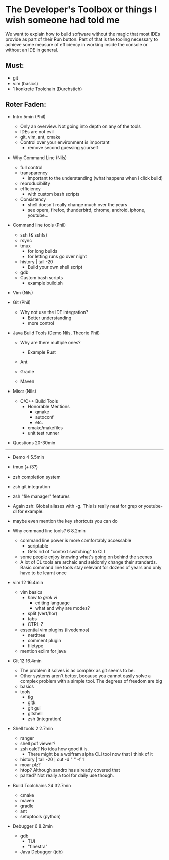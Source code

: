 # The Developer's Toolbox or things I wish someone had told me

We want to explain how to build software without the magic that most IDEs provide as part of their Run button.
Part of that is the tooling necessary to achieve some measure of efficiency in working inside the console or without an IDE in general.

## Must:

- git
- vim (basics)
- 1 konkrete Toolchain (Durchstich)


## Roter Faden:

- Intro 5min (Phil)
  - Only an overview. Not going into depth on any of the tools
  - IDEs are not evil
  - git, vim, ant, cmake
  - Control over your environment is important
    - remove second guessing yourself

- Why Command Line (Nils)
  - full control
  - transparency
    - important to the understanding (what happens when i click build)
  - reproducibility
  - efficiency
    - with custom bash scripts
  - Consistency
    - shell doesn't really change much over the years
    - see opera, firefox, thunderbird, chrome, android, iphone, youtube... 


- Command line tools (Phil)
  - ssh (& sshfs)
  - rsync
  - tmux
    - for long builds
    - for letting runs go over night
  - history | tail -20
    - Build your own shell script
  - gdb
  - Custom bash scripts
    - example build.sh

- Vim (Nils)

- Git (Phil)
  - Why not use the IDE integration?
    - Better understanding
    - more control

- Java Build Tools (Demo Nils, Theorie Phil)
  - Why are there multiple ones? 
    - Example Rust

  - Ant
  - Gradle
  - Maven


- Misc: (Nils)
  - C/C++ Build Tools
    - Honorable Mentions
      - qmake
      - autoconf
      - etc.
    - cmake/makefiles
    - unit test runner 

- Questions  20-30min

------------------------------------------------------------------------------------------------------------------

- Demo 4 5.5min
<!-- It might be worth it to talk about the power of command line generally, if people are still not convinced.
Not sure if people already realize that you can spend your whole everyday-live in the command line.
Personally, I only use something other than the command line for very specific tasks - i.e. browsing, telegram, android-studio and viewing pdfs, but I never leave the commandline for anything else. 
-Nils -->



 - tmux (+ i3?)
 - zsh completion system
 - zsh git integration
 - zsh "file manager" features
 - Again zsh: Global aliases with -g. This is really neat for grep or youtube-dl for example.
 - maybe even mention the key shortcuts you can do

- Why command line tools? 6 8.2min
  - command line power is more comfortably accessable
    - scriptable
    - Gets rid of "context switching" to CLI
  - some people enjoy knowing what's going on behind the scenes
  - A lot of CL tools are archaic and seldomly change their standards. Basic command line tools stay relevant for dozens of years and only have to be learnt once
- vim 12 16.4min
  - vim basics
    - *how to grok vi*
      - editing language
      - what and why are modes?
    - split (vert/hor)
    - tabs
    - CTRL-Z
  - essential vim plugins (livedemos)
    - nerdtree
    - comment plugin
    - filetype
  - mention eclim for java
- Git 12 16.4min
  + The problem it solves is as complex as git seems to be. 
  + Other systems aren't better, because you cannot easily solve a complex problem with a simple tool. The degrees of freedom are big
  - basics
  - tools
    - tig
    - gitk
    - git gui
    - gitshell
    - zsh (integration)
- Shell tools 2 2.7min
  - ranger
  - shell pdf viewer?
  - zsh calc? No idea how good it is.
    - There might be a wolfram alpha CLI tool now that I think of it
  - history | tail -20 | cut -d " " -f 1
  - moar plz?
  - htop? Although sandro has already covered that
  - parted? Not really a tool for daily use though.
- Build Toolchains 24 32.7min
  - cmake
  - maven
  - gradle
  - ant
  - setuptools (python)
- Debugger 6 8.2min
  - gdb
    - TUI
    - "finestra"
  - Java Debugger (jdb)

